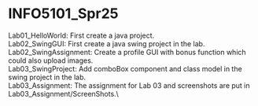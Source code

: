 # INFO5101_Spr25

Lab01_HelloWorld: First create a java project.\
Lab02_SwingGUI: First create a java swing project in the lab.\
Lab02_SwingAssignment: Create a profile GUI with bonus function which could also upload images.\
Lab03_SwingProject: Add comboBox component and class model in the swing project in the lab.\
Lab03_Assignment: The assignment for Lab 03 and screenshots are put in Lab03_Assignment/ScreenShots.\
